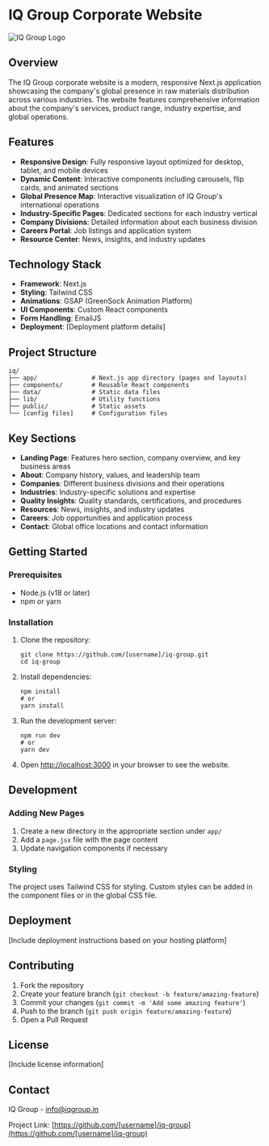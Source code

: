 # IQ Group Corporate Website

![IQ Group Logo](public/logo/logo.png)

## Overview

The IQ Group corporate website is a modern, responsive Next.js application showcasing the company's global presence in raw materials distribution across various industries. The website features comprehensive information about the company's services, product range, industry expertise, and global operations.

## Features

- **Responsive Design**: Fully responsive layout optimized for desktop, tablet, and mobile devices
- **Dynamic Content**: Interactive components including carousels, flip cards, and animated sections
- **Global Presence Map**: Interactive visualization of IQ Group's international operations
- **Industry-Specific Pages**: Dedicated sections for each industry vertical
- **Company Divisions**: Detailed information about each business division
- **Careers Portal**: Job listings and application system
- **Resource Center**: News, insights, and industry updates

## Technology Stack

- **Framework**: Next.js
- **Styling**: Tailwind CSS
- **Animations**: GSAP (GreenSock Animation Platform)
- **UI Components**: Custom React components
- **Form Handling**: EmailJS
- **Deployment**: [Deployment platform details]

## Project Structure

```
iq/
├── app/               # Next.js app directory (pages and layouts)
├── components/        # Reusable React components
├── data/              # Static data files
├── lib/               # Utility functions
├── public/            # Static assets
└── [config files]     # Configuration files
```

## Key Sections

- **Landing Page**: Features hero section, company overview, and key business areas
- **About**: Company history, values, and leadership team
- **Companies**: Different business divisions and their operations
- **Industries**: Industry-specific solutions and expertise
- **Quality Insights**: Quality standards, certifications, and procedures
- **Resources**: News, insights, and industry updates
- **Careers**: Job opportunities and application process
- **Contact**: Global office locations and contact information

## Getting Started

### Prerequisites

- Node.js (v18 or later)
- npm or yarn

### Installation

1. Clone the repository:
   ```
   git clone https://github.com/[username]/iq-group.git
   cd iq-group
   ```

2. Install dependencies:
   ```
   npm install
   # or
   yarn install
   ```

3. Run the development server:
   ```
   npm run dev
   # or
   yarn dev
   ```

4. Open [http://localhost:3000](http://localhost:3000) in your browser to see the website.

## Development

### Adding New Pages

1. Create a new directory in the appropriate section under `app/`
2. Add a `page.jsx` file with the page content
3. Update navigation components if necessary

### Styling

The project uses Tailwind CSS for styling. Custom styles can be added in the component files or in the global CSS file.

## Deployment

[Include deployment instructions based on your hosting platform]

## Contributing

1. Fork the repository
2. Create your feature branch (`git checkout -b feature/amazing-feature`)
3. Commit your changes (`git commit -m 'Add some amazing feature'`)
4. Push to the branch (`git push origin feature/amazing-feature`)
5. Open a Pull Request

## License

[Include license information]

## Contact

IQ Group - [info@iqgroup.in](mailto:info@iqgroup.in)

Project Link: [https://github.com/[username]/iq-group](https://github.com/[username]/iq-group)
